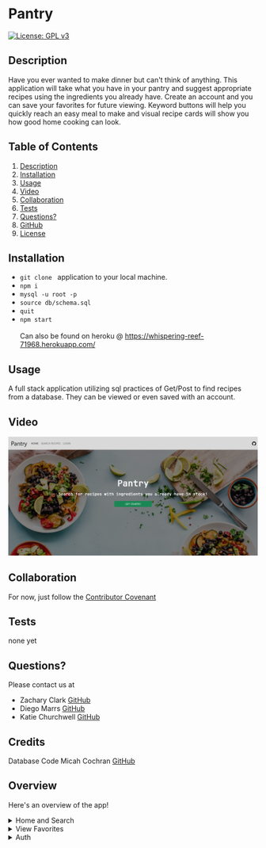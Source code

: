 # Pantry

[![License: GPL v3](https://img.shields.io/badge/License-GPLv3-blue.svg)](https://www.gnu.org/licenses/gpl-3.0)

## Description

Have you ever wanted to make dinner but can't think of anything. This application will take what you have in your pantry and suggest appropriate recipes using the ingredients you already have. Create an account and you can save your favorites for future viewing. Keyword buttons will help you quickly reach an easy meal to make and visual recipe cards will show you how good home cooking can look.

## Table of Contents

1. [Description](#description)
2. [Installation](#installation)
3. [Usage](#usage)
4. [Video](#video)
5. [Collaboration](#collaboration)
6. [Tests](#tests)
7. [Questions?](#questions?)
8. [GitHub](#gitHub)
9. [License](#license)

## Installation

- `git clone ` application to your local machine.
- `npm i `
- `mysql -u root -p`
- `source db/schema.sql`
- `quit`
- `npm start` <br><br>
  Can also be found on heroku @ https://whispering-reef-71968.herokuapp.com/

## Usage

A full stack application utilizing sql practices of Get/Post to find recipes from a database. They can be viewed or even saved with an account.

## Video

[![landing page](./public/img/screenshotHomepage.png)](_______ "Demo Video")

## Collaboration

For now, just follow the [Contributor Covenant](https://www.contributor-covenant.org/)

## Tests

none yet

## Questions?

Please contact us at

- Zachary Clark [GitHub](https://github.com/zaclark369)
- Diego Marrs [GitHub](https://github.com/StaticCloud)
- Katie Churchwell [GitHub](https://github.com/katiechurchwell)

## Credits

Database Code
Micah Cochran [GitHub](https://github.com/micahcochran/json-cookbook/blob/main/cookbook-100.json)

## Overview

Here's an overview of the app!

<details>
<summary>Home and Search</summary>
<img src="./public/img/PantryHomeSearchOverview.png"/.>
</details>

<details>
<summary>View Favorites</summary>
<img src="./public/img/PantryFavorites.png"/.>
</details>

<details>
<summary>Auth</summary>
<img src="./public/img/AuthOverview.png"/.>
</details>
